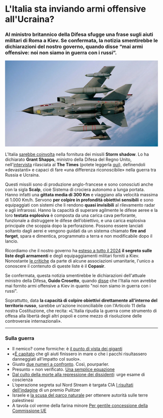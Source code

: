 # L'Italia sta inviando armi offensive all'Ucraina?

### Al ministro britannico della Difesa sfugge una frase sugli aiuti militari di Roma a Kiev. Se confermata, la notizia smentirebbe le dichiarazioni del nostro governo, quando disse “mai armi offensive: noi non siamo in guerra con i russi”.

![aereo da guerra](/img/italia-armi-ucraina.jpeg)

L'Italia [sarebbe coinvolta](https://www.repubblica.it/esteri/2024/04/30/news/missili_italiani_ucraina_storm_shadow-422774229/) nella fornitura dei missili **Storm shadow**. Lo ha dichiarato **Grant Shapps**, ministro della Difesa del Regno Unito, nell'[intervista](https://www.thetimes.co.uk/article/grant-shapps-interview-sunak-defence-spending-qsls89gww) rilasciata al **The Times** (potete leggerla [qui](https://archive.is/A6Oi4)), definendoli «devastanti» e capaci di fare «una differenza riconoscibile» nella guerra tra Russia e Ucraina.

Questi missili sono di produzione anglo-francese e sono conosciuti anche con la sigla **Scalp**, cioè Sistema di crociera autonomo a lunga portata. Hanno infatti una **gittata media di 300 Km** e viaggiano alla velocità massima di 1.000 Km/h.
Servono **per colpire in profondità obiettivi sensibili** e sono equipaggiati con sistemi che li rendono **quasi invisibili** al rilevamento radar e agli infrarossi.
Hanno la capacità di superare agilmente le difese aeree e la loro **testata esplosiva** è composta da una carica cava perforante, funzionale a distruggere le difese dell’obiettivo, e una carica esplosiva principale che scoppia dopo la perforazione.
Possono essere lanciati soltanto dagli aerei e vengono guidati da un sistema chiamato **fire and forget**, spara e dimentica, programmato a terra e non modificabile dopo il lancio.

Ricordiamo che il nostro governo ha [esteso a tutto il 2024](https://temi.camera.it/leg19/temi/19_cessioni-di-materiali-d-armamento-alle-autorit-governative-dell-ucraina.html) **il segreto sulle liste degli armamenti** e degli equipaggiamenti militari forniti a Kiev. Nonostante [le critiche](https://twitter.com/amnestyitalia/status/1499713264569106432) da parte di alcune associazioni umanitarie, l'unico a conoscere il contenuto di queste liste è il **Copasir**.

Se confermata, questa notizia smentirebbe le dichiarazioni dell'attuale ministro della Difesa, **Guido Crosetto**, quando [disse](https://www.repubblica.it/politica/2023/01/26/news/crosetto_armi_difesa_ucraina_guerra-385174826/) che l'Italia non avrebbe mai fornito armi offensive a Kiev in quanto "noi non siamo in guerra con i russi".

Soprattutto, data **la capacità di colpire obiettivi direttamente all'interno del territorio russo**, sarebbe un'azione inconciliabile con l'Articolo 11 della nostra Costituzione, che recita: «L'Italia ripudia la guerra come strumento di offesa alla libertà degli altri popoli e come mezzo di risoluzione delle controversie internazionali».

---

### Sulla guerra
- Il nemico? come formiche: è [il punto di vista dei giganti](/articles/2024-03-07-come-formiche.html)
- «[È capitato](/articles/2024-03-06-una-barzelletta-vera.html) che gli aiuti finissero in mare o che i pacchi risultassero danneggiati all'impatto col suolo».
- Giusto [due numeri a confronto](/articles/2024-02-05-questione-di-priorita.html). Così, pourparler.
- Presunto = non verificato. [Una semplice equazione](/articles/2024-01-28-presunzione-di-innocenza.html)
- [Dal culto della morte alla repressione dei dissidenti](/articles/2023-03-27-il-bue-dice-cornuto-asino.html): urge esame di coscienza
- L’operazione segreta sul Nord Stream è targata CIA [I risultati dell'indagine](/articles/2023-02-16-nord-stream.html) di un premio Pulitzer
- Israele e [la scusa del parco naturale](/articles/2022-02-23-israele-parco-naturale-palestina.html) per ottenere autorità sulle terre palestinesi
- A tavola col verme della farina minore [Per gentile concessione della Commissione UE](/articles/2024-03-05-verme-farina.html)